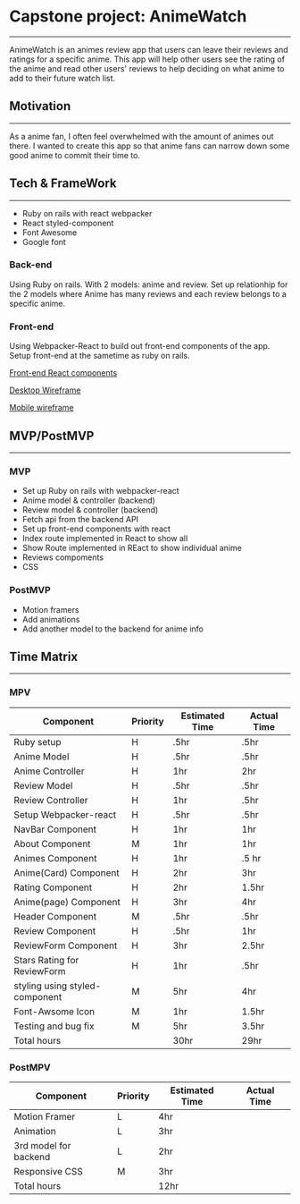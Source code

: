 # Capstone project: AnimeWatch
___

AnimeWatch is an animes review app that users can leave their reviews and ratings for a specific anime. This app will help other users see the rating of the anime and read other users' reviews to help deciding on what anime to add to their future watch list.

## Motivation 
___

As a anime fan, I often feel overwhelmed with the amount of animes out there. I wanted to create this app so that anime fans can narrow down some good anime to commit their time to. 

## Tech & FrameWork 
___

+ Ruby on rails with react webpacker
+ React styled-component
+ Font Awesome
+ Google font



### Back-end

Using Ruby on rails. With 2 models: anime and review. Set up relationhip for the 2 models where Anime has many reviews and each review belongs to a specific anime.

### Front-end 

Using Webpacker-React to build out front-end components of the app. Setup front-end at the sametime as ruby on rails. 

[Front-end React components](https://docs.google.com/drawings/d/1g5MycW-da1UwAeZUuobdrVT635bCnSMDW3jJOT8H5ZY/edit?usp=sharing)

[Desktop Wireframe](https://docs.google.com/drawings/d/1zBWD3091EiPeuK1xYwIuiDv6vXzZxcJsXZ04RFSro7I/edit?usp=sharing)

[Mobile wireframe](https://docs.google.com/drawings/d/1sCUhKsTYtLXRfCV0GP1JAngvN7epWOepfY6i4qmRmhA/edit?usp=sharing) 

## MVP/PostMVP
___

### MVP

+ Set up Ruby on rails with webpacker-react
+ Anime model & controller (backend)
+ Review model & controller (backend)
+ Fetch api from the backend API 
+ Set up front-end components with react
+ Index route implemented in React to show all
+ Show Route implemented in REact to show individual anime
+ Reviews compoments 
+ CSS 


### PostMVP

+ Motion framers
+ Add animations
+ Add another model to the backend for anime info

## Time Matrix  
___

### MPV

| Component | Priority | Estimated Time | Actual Time |
| --------- | -------- | -------------- | ----------- |
| Ruby setup | H | .5hr | .5hr |
| Anime Model | H | .5hr | .5hr |
| Anime Controller | H | 1hr | 2hr |
| Review Model | H | .5hr | .5hr |
| Review Controller | H | 1hr | .5hr |
| Setup Webpacker-react | H | .5hr | .5hr |
| NavBar Component| H | 1hr | 1hr |
| About Component | M | 1hr | 1hr |
| Animes Component | H | 1hr | .5 hr|
| Anime(Card) Component | H | 2hr | 3hr |
| Rating Component | H | 2hr | 1.5hr |
| Anime(page) Component| H | 3hr | 4hr |
| Header Component | M | .5hr | .5hr |
| Review Component | H | .5hr | 1hr |
| ReviewForm Component| H | 3hr | 2.5hr |
| Stars Rating for ReviewForm| H | 1hr | .5hr |
| styling using styled-component | M | 5hr | 4hr |
| Font-Awsome Icon | M | 1hr | 1.5hr |
| Testing and bug fix | M | 5hr | 3.5hr | 
| Total hours |  | 30hr | 29hr |

### PostMPV

| Component | Priority | Estimated Time | Actual Time |
| --------- | -------- | -------------- | ----------- |
| Motion Framer | L | 4hr | |
| Animation | L | 3hr | |
| 3rd model for backend | L | 2hr | |
| Responsive CSS | M | 3hr |  |
| Total hours | | 12hr| |


